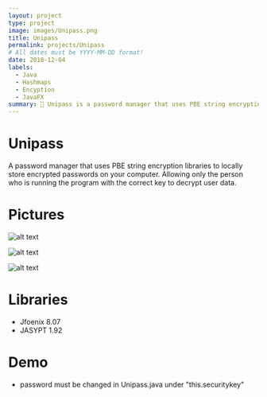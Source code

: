 ```yaml
---
layout: project
type: project
image: images/Unipass.png
title: Unipass
permalink: projects/Unipass
# All dates must be YYYY-MM-DD format!
date: 2018-12-04
labels:
  - Java
  - Hashmaps
  - Encyption
  - JavaFX
summary: 🔑 Unipass is a password manager that uses PBE string encryption libraries to locally store, decrypt and view encrypted passwords on your computer.
---
```

# Unipass

A password manager that uses PBE string encryption libraries to locally store encrypted passwords on your computer. Allowing only the person who is running the program with the correct key to decrypt user data.

# Pictures
![alt text](https://i.imgur.com/x12V2dU.png)

![alt text](https://i.imgur.com/cxuh5uf.png)

![alt text](https://i.imgur.com/QjzrOcA.png)

# Libraries
- Jfoenix 8.07
- JASYPT 1.92

# Demo
- password must be changed in Unipass.java under "this.securitykey"

